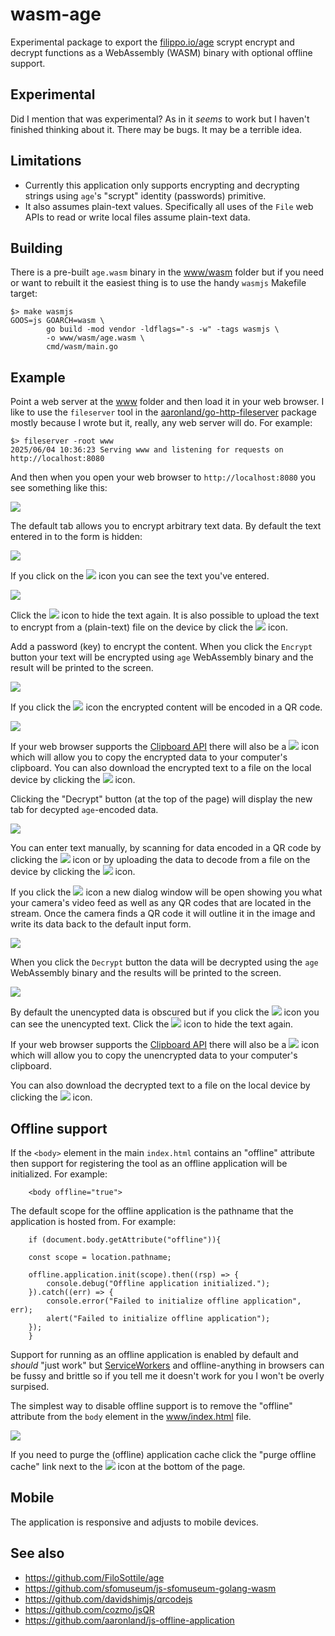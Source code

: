 # wasm-age

Experimental package to export the [filippo.io/age](https://github.com/FiloSottile/age) scrypt encrypt and decrypt functions as a WebAssembly (WASM) binary with optional offline support.

## Experimental

Did I mention that was experimental? As in it _seems_ to work but I haven't finished thinking about it. There may be bugs. It may be a terrible idea.

## Limitations

* Currently this application only supports encrypting and decrypting strings using `age`'s "scrypt" identity (passwords) primitive.
* It also assumes plain-text values. Specifically all uses of the `File` web APIs to read or write local files assume plain-text data.

## Building

There is a pre-built `age.wasm` binary in the [www/wasm](www/wasm) folder but if you need or want to rebuilt it the easiest thing is to use the handy `wasmjs` Makefile target:

```
$> make wasmjs
GOOS=js GOARCH=wasm \
		go build -mod vendor -ldflags="-s -w" -tags wasmjs \
		-o www/wasm/age.wasm \
		cmd/wasm/main.go
```		

## Example

Point a web server at the [www](www) folder and then load it in your web browser. I like to use the `fileserver` tool in the [aaronland/go-http-fileserver](https://github.com/aaronland/go-http-fileserver) package mostly because I wrote but it, really, any web server will do. For example:

```
$> fileserver -root www
2025/06/04 10:36:23 Serving www and listening for requests on http://localhost:8080
```

And then when you open your web browser to `http://localhost:8080` you see something like this:

![](docs/images/wasm-age-encrypt-launch.png)

The default tab allows you to encrypt arbitrary text data. By default the text entered in to the form is hidden:

![](docs/images/wasm-age-encrypt-hidden.png)

If you click on the ![](docs/images/icon-eye.svg) icon you can see the text you've entered.

![](docs/images/wasm-age-encrypt-plaintext.png)

Click the ![](docs/images/icon-eye-slash.svg) icon to hide the text again. It is also possible to upload the text to encrypt from a (plain-text) file on the device by click the ![](docs/images/icon-arrow-up.svg) icon.

Add a password (key) to encrypt the content. When you click the `Encrypt` button your text will be encrypted using `age` WebAssembly binary and the result will be printed to the screen.

![](docs/images/wasm-age-encrypt-encrypted.png)

If you click the ![](docs/images/icon-qrcode.svg) icon the encrypted content will be encoded in a QR code.

![](docs/images/wasm-age-encrypt-encrypted-qr.png)

If your web browser supports the [Clipboard API](https://developer.mozilla.org/en-US/docs/Web/API/Clipboard) there will also be a ![](docs/images/icon-clipboard.svg) icon which will allow you to copy the encrypted data to your computer's clipboard. You can also download the encrypted text to a file on the local device by clicking the ![](docs/images/icon-arrow-down.svg) icon.

Clicking the "Decrypt" button (at the top of the page) will display the new tab for decypted `age`-encoded data.

![](docs/images/wasm-age-decrypt-launch.png)

You can enter text manually, by scanning for data encoded in a QR code by clicking the ![](docs/images/icon-qrcode-scan.svg) icon or by uploading the data to decode from a file on the device by clicking the ![](docs/images/icon-arrow-up.svg) icon.

If you click the ![](docs/images/icon-qrcode-scan.svg) icon a new dialog window will be open showing you what your camera's video feed as well as any QR codes that are located in the stream. Once the camera finds a QR code it will outline it in the image and write its data back to the default input form.

![](docs/images/wasm-age-decrypt-hidden.png)

When you click the `Decrypt` button the data will be decrypted using the `age` WebAssembly binary and the results will be printed to the screen.

![](docs/images/wasm-age-decrypt-plaintext.png)

By default the unencypted data is obscured but if you click the ![](docs/images/icon-eye.svg) icon you can see the unencypted text. Click the ![](docs/images/icon-eye-slash.svg) icon to hide the text again.

If your web browser supports the [Clipboard API](https://developer.mozilla.org/en-US/docs/Web/API/Clipboard) there will also be a ![](docs/images/icon-clipboard.svg) icon which will allow you to copy the unencrypted data to your computer's clipboard.

You can also download the decrypted text to a file on the local device by clicking the ![](docs/images/icon-arrow-down.svg) icon.

## Offline support

If the `<body>` element in the main `index.html` contains an "offline" attribute then support for registering the tool as an offline application will be initialized. For example:

```
    <body offline="true">
```

The default scope for the offline application is the pathname that the application is hosted from. For example:

```
    if (document.body.getAttribute("offline")){

	const scope = location.pathname;
	
	offline.application.init(scope).then((rsp) => {
	    console.debug("Offline application initialized.");
	}).catch((err) => {
	    console.error("Failed to initialize offline application", err);
	    alert("Failed to initialize offline application");
	});
    }
```

Support for running as an offline application is enabled by default and _should_ "just work" but [ServiceWorkers](https://developer.mozilla.org/en-US/docs/Web/API/Service_Worker_API/Using_Service_Workers) and offline-anything in browsers can be fussy and brittle so if you tell me it doesn't work for you I won't be overly surpised.

The simplest way to disable offline support is to remove the "offline" attribute from the `body` element in the [www/index.html](www/index.html) file.

![](docs/images/wasm-age-purge.png)

If you need to purge the (offline) application cache click the "purge offline cache" link next to the ![](docs/images/icon-recycle.svg) icon at the bottom of the page.

## Mobile

The application is responsive and adjusts to mobile devices.

## See also

* https://github.com/FiloSottile/age
* https://github.com/sfomuseum/js-sfomuseum-golang-wasm
* https://github.com/davidshimjs/qrcodejs
* https://github.com/cozmo/jsQR
* https://github.com/aaronland/js-offline-application